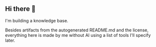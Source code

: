 ## Hi there 👋

I'm building a knowledge base. 

Besides artifacts from the autogenerated README.md and the license, everything here is 
made by me without AI using a list of tools I'll specify later. 
